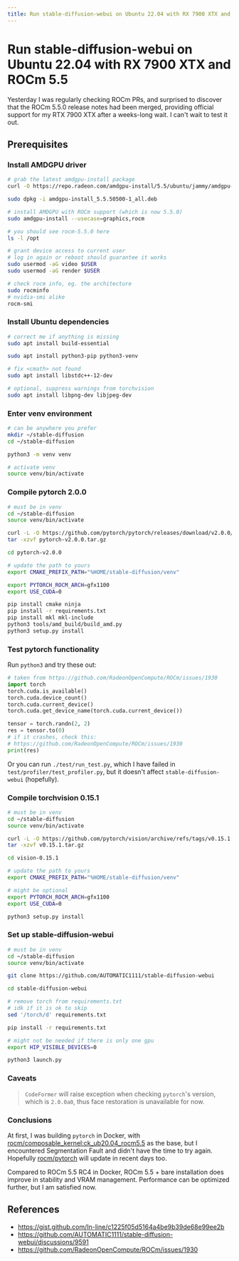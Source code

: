 ```yaml
---
title: Run stable-diffusion-webui on Ubuntu 22.04 with RX 7900 XTX and ROCm 5.5
---
```


# Run stable-diffusion-webui on Ubuntu 22.04 with RX 7900 XTX and ROCm 5.5

Yesterday I was regularly checking ROCm PRs, and surprised to discover that the ROCm 5.5.0 release notes had been merged, providing official support for my RTX 7900 XTX after a weeks-long wait. I can't wait to test it out.

## Prerequisites

### Install AMDGPU driver

```bash
# grab the latest amdgpu-install package
curl -O https://repo.radeon.com/amdgpu-install/5.5/ubuntu/jammy/amdgpu-install_5.5.50500-1_all.deb

sudo dpkg -i amdgpu-install_5.5.50500-1_all.deb

# install AMDGPU with ROCm support (which is now 5.5.0)
sudo amdgpu-install --usecase=graphics,rocm

# you should see rocm-5.5.0 here
ls -l /opt

# grant device access to current user
# log in again or reboot should guarantee it works
sudo usermod -aG video $USER
sudo usermod -aG render $USER

# check rocm info, eg. the architecture
sudo rocminfo
# nvidia-smi alike
rocm-smi
```

### Install Ubuntu dependencies

```bash
# correct me if anything is missing
sudo apt install build-essential

sudo apt install python3-pip python3-venv

# fix <cmath> not found
sudo apt install libstdc++-12-dev

# optional, suppress warnings from torchvision
sudo apt install libpng-dev libjpeg-dev
```

### Enter venv environment

```bash
# can be anywhere you prefer
mkdir ~/stable-diffusion
cd ~/stable-diffusion

python3 -m venv venv

# activate venv
source venv/bin/activate
```

### Compile pytorch 2.0.0

```bash
# must be in venv
cd ~/stable-diffusion
source venv/bin/activate

curl -L -O https://github.com/pytorch/pytorch/releases/download/v2.0.0/pytorch-v2.0.0.tar.gz
tar -xzvf pytorch-v2.0.0.tar.gz

cd pytorch-v2.0.0

# update the path to yours
export CMAKE_PREFIX_PATH="%HOME/stable-diffusion/venv"

export PYTORCH_ROCM_ARCH=gfx1100
export USE_CUDA=0

pip install cmake ninja
pip install -r requirements.txt
pip install mkl mkl-include
python3 tools/amd_build/build_amd.py
python3 setup.py install
```

### Test pytorch functionality

Run `python3` and try these out:

```python
# taken from https://github.com/RadeonOpenCompute/ROCm/issues/1930
import torch
torch.cuda.is_available()
torch.cuda.device_count()
torch.cuda.current_device()
torch.cuda.get_device_name(torch.cuda.current_device())

tensor = torch.randn(2, 2)
res = tensor.to(0)
# if it crashes, check this:
# https://github.com/RadeonOpenCompute/ROCm/issues/1930
print(res)
```

Or you can run `./test/run_test.py`, which I have failed in `test/profiler/test_profiler.py`, but it doesn't affect `stable-diffusion-webui` (hopefully).

### Compile torchvision 0.15.1

```bash
# must be in venv
cd ~/stable-diffusion
source venv/bin/activate

curl -L -O https://github.com/pytorch/vision/archive/refs/tags/v0.15.1.tar.gz
tar -xzvf v0.15.1.tar.gz

cd vision-0.15.1

# update the path to yours
export CMAKE_PREFIX_PATH="%HOME/stable-diffusion/venv"

# might be optional
export PYTORCH_ROCM_ARCH=gfx1100
export USE_CUDA=0

python3 setup.py install
```

### Set up stable-diffusion-webui

```bash
# must be in venv
cd ~/stable-diffusion
source venv/bin/activate

git clone https://github.com/AUTOMATIC1111/stable-diffusion-webui

cd stable-diffusion-webui

# remove torch from requirements.txt
# idk if it is ok to skip
sed '/torch/d' requirements.txt

pip install -r requirements.txt

# might not be needed if there is only one gpu
export HIP_VISIBLE_DEVICES=0

python3 launch.py
```

### Caveats

> `CodeFormer` will raise exception when checking `pytorch`'s version, which is `2.0.0a0`, thus face restoration is unavailable for now.

### Conclusions

At first, I was building `pytorch` in Docker, with [rocm/composable_kernel:ck_ub20.04_rocm5.5](https://hub.docker.com/layers/rocm/composable_kernel/ck_ub20.04_rocm5.5/images/sha256-7ecc3b5e2e0104a58188ab5f26085c31815d2ed03955d66b805fc10d9e1f6873?context=explore) as the base, but I encountered Segmentation Fault and didn't have the time to try again. Hopefully [rocm/pytorch](https://hub.docker.com/r/rocm/pytorch) will update in recent days too.

Compared to ROCm 5.5 RC4 in Docker, ROCm 5.5 + bare installation does improve in stability and VRAM management. Performance can be optimized further, but I am satisfied now.

## References

* https://gist.github.com/In-line/c1225f05d5164a4be9b39de68e99ee2b
* https://github.com/AUTOMATIC1111/stable-diffusion-webui/discussions/9591
* https://github.com/RadeonOpenCompute/ROCm/issues/1930
